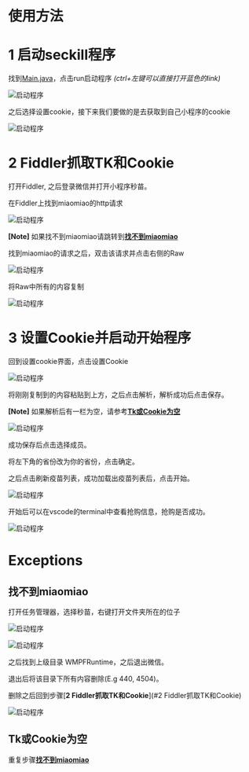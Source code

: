 # 使用方法

# 1 启动seckill程序

找到[Main.java](./src/main/java/com/github/lyrric/Main.java)，点击run启动程序 *(ctrl+左键可以直接打开蓝色的link)*

![启动程序](/images/启动程序.png)

之后选择设置cookie，接下来我们要做的是去获取到自己小程序的cookie 

![启动程序](/images/设置cookie.png)

# 2 Fiddler抓取TK和Cookie

打开Fiddler, 之后登录微信并打开小程序秒苗。

在Fiddler上找到miaomiao的http请求

![启动程序](/images/HTTPmiaomiao.png)

**[Note]** 如果找不到miaomiao请跳转到[**找不到miaomiao**](#找不到miaomiao)

找到miaomiao的请求之后，双击该请求并点击右侧的Raw

![启动程序](/images/raw.png)

将Raw中所有的内容复制

![启动程序](/images/rawData.png)

# 3 设置Cookie并启动开始程序

回到设置cookie界面，点击设置Cookie

![启动程序](/images/设置cookie.png)

将刚刚复制到的内容粘贴到上方，之后点击解析，解析成功后点击保存。

**[Note]** 如果解析后有一栏为空，请参考[**Tk或Cookie为空**](#Tk或Cookie为空)

![启动程序](/images/Cookie格式.png)

成功保存后点击选择成员。

将左下角的省份改为你的省份，点击确定。

之后点击刷新疫苗列表，成功加载出疫苗列表后，点击开始。

![启动程序](/images/选择成员.png)

开始后可以在vscode的terminal中查看抢购信息，抢购是否成功。

![启动程序](/images/vscode查看.png)

# Exceptions

## 找不到miaomiao

打开任务管理器，选择秒苗，右键打开文件夹所在的位子

![启动程序](/images/任务管理器小程序.png)

![启动程序](/images/打开文件夹所在位子.png)

之后找到上级目录 WMPFRuntime，之后退出微信。

退出后将该目录下所有内容删除(E.g 440, 4504)。

删除之后回到步骤[**2 Fiddler抓取TK和Cookie**](#2 Fiddler抓取TK和Cookie)

![启动程序](/images/清空小程序缓存.png)

## Tk或Cookie为空

重复步骤[**找不到miaomiao**](#找不到miaomiao)


